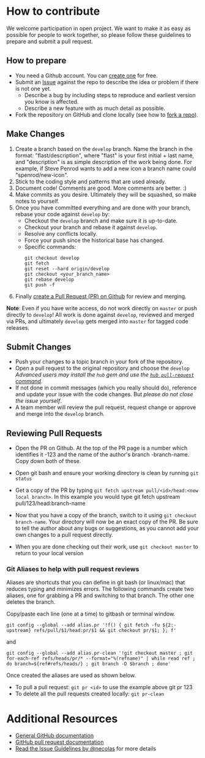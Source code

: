 # How to contribute

We welcome participation in open project.  We want to make it as easy as
possible for people to work together, so please follow these guidelines to
prepare and submit a pull request.

## How to prepare

* You need a Github account. You can [create one](https://github.com/signup/free)
  for free.
* Submit an [Issue](https://github.com/tripleblind/mobileapp/issues) against
  the repo to describe the idea or problem if there is not one yet.
    * Describe a bug by including steps to reproduce and earliest version you
      know is affected.
    * Describe a new feature with as much detail as possible.
* Fork the repository on GitHub and clone locally (see how to [fork a repo](https://help.github.com/articles/fork-a-repo/)).

## Make Changes

  1. Create a branch based on the `develop` branch.  Name the branch in the
     format: "flast/description", where "flast" is your first initial + last
     name, and "description" is as simple description of the work being done.
     For example, if Steve Penrod wants to add a new icon a branch name could
     "spenrod/new-icon".
  2. Stick to the coding style and patterns that are used already.
  3. Document code!  Comments are good.  More comments are better.  :)
  4. Make commits as you desire.  Ultimately they will be squashed, so make
     notes to yourself.
  5. Once you have committed everything and are done with your branch, rebase
     your code against `develop` by:
      - Checkout the `develop` branch and make sure it is up-to-date.
      - Checkout your branch and rebase it against `develop`.
      - Resolve any conflicts locally.
      - Force your push since the historical base has changed.
      - Specific commands:
        ```
        git checkout develop
        git fetch
        git reset --hard origin/develop
        git checkout <your_branch_name>
        git rebase develop
        git push -f
        ```
  6. Finally [create a Pull Request (PR) on Github](https://help.github.com/articles/using-pull-requests/)
     for review and merging.

**Note**: Even if you have write access, do not work directly on `master` or
push directly to `develop`!  All work is done against `develop`, reviewed and
merged via PRs, and ultimately `develop` gets merged into `master` for tagged
code releases.

## Submit Changes

* Push your changes to a topic branch in your fork of the repository.
* Open a pull request to the original repository and choose the `develop`
    _Advanced users may install the `hub` gem and use the [`hub pull-request` command](https://github.com/defunkt/hub#git-pull-request)._
* If not done in commit messages (which you really should do), reference and
  update your issue with the code changes. But _please do not close the issue
  yourself_.
* A team member will review the pull request, request change or approve and
  merge into the `develop` branch.

## Reviewing Pull Requests

* Open the PR on Github. At the top of the PR page is a number which identifies it -123 and the name of the author's branch -branch-name. Copy down both of these.

* Open git bash and ensure your working directory is clean by running ```git status```

* Get a copy of the PR by typing ```git fetch upstream pull/<id>/head:<new local branch>```. In this example you would type git fetch upstream pull/123/head:branch-name

* Now that you have a copy of the branch, switch to it using ```git checkout branch-name```. Your directory will now be an exact copy of the PR. Be sure to tell the author about any bugs or suggestions, as you cannot add your own changes to a pull request directly.

* When you are done checking out their work, use ```git checkout master``` to return to your local version 

### Git Aliases to help with pull request reviews 

Aliases are shortcuts that you can define in git bash (or linux/mac) that reduces typing and minimizes errors. The following commands create two aliases, one for grabbing a PR and switching to that branch. The other one deletes the branch.

Copy/paste each line (one at a time) to gitbash or terminal window.

```git config --global --add alias.pr '!f() { git fetch -fu ${2:-upstream} refs/pull/$1/head:pr/$1 && git checkout pr/$1; }; f'```

and

```git config --global --add alias.pr-clean '!git checkout master ; git for-each-ref refs/heads/pr/* --format="%(refname)" | while read ref ; do branch=${ref#refs/heads/} ; git branch -D $branch ; done'```

Once created the aliases are used as shown below.
* To pull a pull request: ```git pr <id>``` to use the example above git pr 123
* To delete all the pull requests created locally: ```git pr-clean```

# Additional Resources

* [General GitHub documentation](http://help.github.com/)
* [GitHub pull request documentation](https://help.github.com/articles/about-pull-requests/)
* [Read the Issue Guidelines by @necolas](https://github.com/necolas/issue-guidelines/blob/master/CONTRIBUTING.md) for more details


